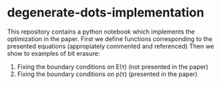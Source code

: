 # degenerate-dots-implementation
This repository contains a python notebook which implements the optimization in the paper.
First we define functions corresponding to the presented equations (appropiately commented and referenced)
Then we show to examples of bit erasure:
1. Fixing the boundary conditions on E(τ) (not presented in the paper)
2. Fixing the boundary conditions on p(τ) (presented in the paper)

